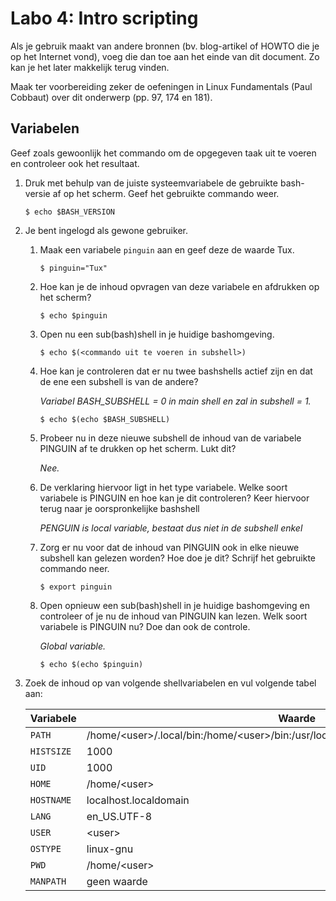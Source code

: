 # Labo 4: Intro scripting

Als je gebruik maakt van andere bronnen (bv. blog-artikel of HOWTO die je op het Internet vond), voeg die dan toe aan het einde van dit document. Zo kan je het later makkelijk terug vinden.

Maak ter voorbereiding zeker de oefeningen in Linux Fundamentals (Paul Cobbaut) over dit onderwerp (pp. 97, 174 en 181).

## Variabelen

Geef zoals gewoonlijk het commando om de opgegeven taak uit te voeren en controleer ook het resultaat.

1. Druk met behulp van de juiste systeemvariabele de gebruikte bash-versie af op het scherm. Geef het gebruikte commando weer.
    ```
    $ echo $BASH_VERSION
    ```
2. Je bent ingelogd als gewone gebruiker.
    1. Maak een variabele `pinguin` aan en geef deze de waarde Tux.
        ```
        $ pinguin="Tux"
        ```
    2. Hoe kan je de inhoud opvragen van deze variabele en afdrukken op het scherm?
        ```
        $ echo $pinguin
        ```
    3. Open nu een sub(bash)shell in je huidige bashomgeving.
        ```
        $ echo $(<commando uit te voeren in subshell>)
        ```
    4. Hoe kan je controleren dat er nu twee bashshells actief zijn en dat de ene een subshell is van de andere?

        *Variabel BASH_SUBSHELL = 0 in main shell en zal in subshell = 1.*
        ```
        $ echo $(echo $BASH_SUBSHELL)
        ```
    5. Probeer nu in deze nieuwe subshell de inhoud van de variabele PINGUIN af te drukken op het scherm. Lukt dit?
    
        *Nee.*

    6. De verklaring hiervoor ligt in het type variabele. Welke soort variabele is PINGUIN en hoe kan je dit controleren? Keer hiervoor terug naar je oorspronkelijke bashshell

        *PENGUIN is local variable, bestaat dus niet in de subshell enkel*

    7. Zorg er nu voor dat de inhoud van PINGUIN ook in elke nieuwe subshell kan gelezen worden? Hoe doe je dit? Schrijf het gebruikte commando neer.
        ```
        $ export pinguin
        ```
    8. Open opnieuw een sub(bash)shell in je huidige bashomgeving en controleer of je nu de inhoud van PINGUIN kan lezen. Welk soort variabele is PINGUIN nu? Doe dan ook de controle.

        *Global variable.*
        ```
        $ echo $(echo $pinguin)
        ```
3. Zoek de inhoud op van volgende shellvariabelen en vul volgende tabel aan:

    | Variabele  | Waarde |
    | ---------- | ------ |
    | `PATH`     | /home/\<user\>/.local/bin:/home/\<user\>/bin:/usr/local/bin:/usr/local/sbin:/usr/bin:/usr/sbin |
    | `HISTSIZE` | 1000 |
    | `UID`      | 1000 |
    | `HOME`     | /home/\<user\> |
    | `HOSTNAME` | localhost.localdomain |
    | `LANG`     | en_US.UTF-8 |
    | `USER`     | \<user\> |
    | `OSTYPE`   | linux-gnu |
    | `PWD`      | /home/\<user\> |
    | `MANPATH`  | geen waarde |

